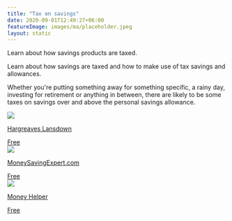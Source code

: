 ```yaml
---
title: "Tax on savings"
date: 2020-09-01T12:49:27+06:00
featureImage: images/ma/placeholder.jpeg
layout: static
---
```


Learn about how savings products are taxed.

Learn about how savings are taxed and how to make use of tax savings and allowances.

Whether you're putting something away for something specific, a rainy day, investing for retirement or anything in between, there are likely to be some taxes on savings over and above the personal savings allowance.

<a class="ma-link" href="https://www.hl.co.uk/investment-services/active-savings/insights/how-are-my-savings-taxed"><div class="ma-card"><div class="ma-icon"><img src ="/images/icon-check.png"/></div><div class="ma-name"><p>Hargreaves Lansdown</p></div><div class="ma-paid-text"><span>Free</span></div></div></a><a class="ma-link" href="https://www.moneysavingexpert.com/savings/personal-savings-allowance/"><div class="ma-card"><div class="ma-icon"><img src ="/images/icon-check.png"/></div><div class="ma-name"><p>MoneySavingExpert.com</p></div><div class="ma-paid-text"><span>Free</span></div></div></a><a class="ma-link" href="https://www.moneyhelper.org.uk/en/savings/types-of-savings/tax-on-savings-and-investments"><div class="ma-card"><div class="ma-icon"><img src ="/images/icon-check.png"/></div><div class="ma-name"><p>Money Helper</p></div><div class="ma-paid-text"><span>Free</span></div></div></a>  

<br/><br/>






